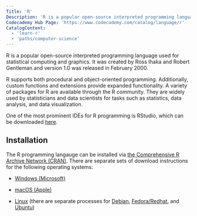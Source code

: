 ```yaml
---
Title: 'R'
Description: 'R is a popular open-source interpreted programming language used for statistical computing and graphics.'
Codecademy Hub Page: 'https://www.codecademy.com/catalog/language/r'
CatalogContent:
  - 'learn-r'
  - 'paths/computer-science'
---
```


R is a popular open-source interpreted programming language used for statistical computing and graphics. It was created by Ross Ihaka and Robert Gentleman and version 1.0 was released in February 2000.

R supports both procedural and object-oriented programming. Additionally, custom functions and extensions provide expanded functionality. A variety of packages for R are available through the R community. They are widely used by statisticians and data scientists for tasks such as statistics, data analysis, and data visualization.

One of the most prominent IDEs for R programming is RStudio, which can be downloaded [here](https://www.rstudio.com/products/rstudio/download/).

## Installation

The R programming langauge can be installed via [the Comprehensive R Archive Network (CRAN)](https://cran.r-project.org/). There are separate sets of download instructions for the following operating systems:

- [Windows (Microsoft)](https://cran.r-project.org/bin/windows/)

- [macOS (Apple)](https://cran.r-project.org/bin/macosx/)

- [Linux](https://cran.r-project.org/bin/linux/) (there are separate processes for [Debian](https://cran.r-project.org/bin/linux/debian), [Fedora/Redhat](https://cran.r-project.org/bin/linux/fedora), and [Ubuntu](https://cran.r-project.org/bin/linux/ubuntu))
